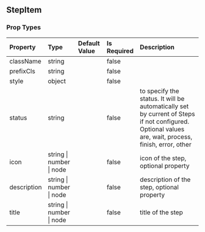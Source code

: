 ## StepItem 



### Prop Types
Property | Type | Default Value | Is Required | Description
:--- | :--- | :--- | :--- | :---
className|string|&ensp;|false|&ensp;
prefixCls|string|&ensp;|false|&ensp;
style|object|&ensp;|false|&ensp;
status|string|&ensp;|false|to specify the status. It will be automatically set by current of Steps if not configured. Optional values are, wait, process, finish, error, other
icon|string &#124; number &#124; node|&ensp;|false|icon of the step, optional property
description|string &#124; number &#124; node|&ensp;|false|description of the step, optional property
title|string &#124; number &#124; node|&ensp;|false|title of the step